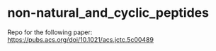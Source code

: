 # non-natural_and_cyclic_peptides
Repo for the following paper: https://pubs.acs.org/doi/10.1021/acs.jctc.5c00489
